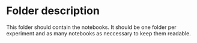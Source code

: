 # Folder description

This folder should contain the notebooks. It should be one folder per experiment and as many notebooks as neccessary to keep them readable.

